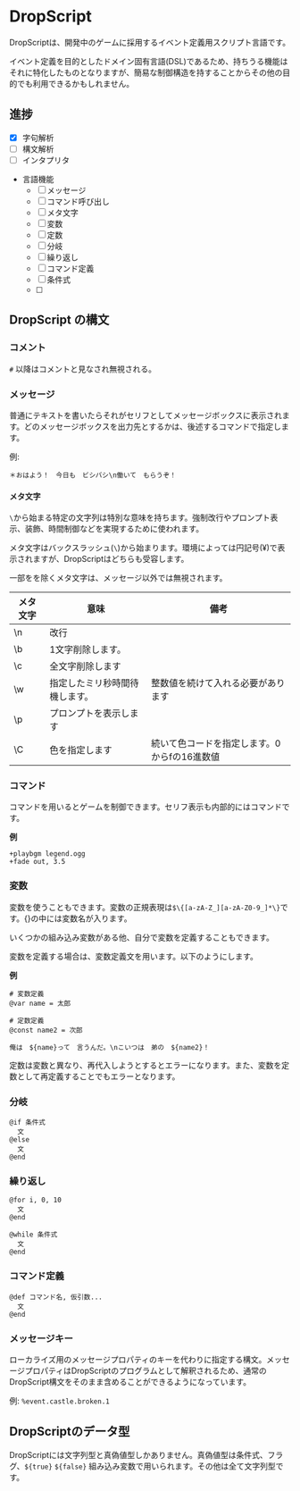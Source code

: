 # DropScript

DropScriptは、開発中のゲームに採用するイベント定義用スクリプト言語です。

イベント定義を目的としたドメイン固有言語(DSL)であるため、持ちうる機能はそれに特化したものとなりますが、簡易な制御構造を持することからその他の目的でも利用できるかもしれません。

## 進捗

- [x] 字句解析
- [ ] 構文解析
- [ ] インタプリタ
- 言語機能
  - [ ] メッセージ
  - [ ] コマンド呼び出し
  - [ ] メタ文字
  - [ ] 変数
  - [ ] 定数
  - [ ] 分岐
  - [ ] 繰り返し
  - [ ] コマンド定義
  - [ ] 条件式
  - [ ]

## DropScript の構文

### コメント

`#` 以降はコメントと見なされ無視される。

### メッセージ

普通にテキストを書いたらそれがセリフとしてメッセージボックスに表示されます。どのメッセージボックスを出力先とするかは、後述するコマンドで指定します。

例:
```
＊おはよう！　今日も　ビシバシ\n働いて　もらうぞ！
```

#### メタ文字

`\`から始まる特定の文字列は特別な意味を持ちます。強制改行やプロンプト表示、装飾、時間制御などを実現するために使われます。

メタ文字はバックスラッシュ(`\`)から始まります。環境によっては円記号(¥)で表示されますが、DropScriptはどちらも受容します。

一部をを除くメタ文字は、メッセージ以外では無視されます。

|メタ文字|意味|備考|
|-------|----|----|
|\n     |改行||
|\b     |1文字削除します。||
|\c     |全文字削除します||
|\w     |指定したミリ秒時間待機します。|整数値を続けて入れる必要があります|
|\p     |プロンプトを表示します||
|\C     |色を指定します|続いて色コードを指定します。0からfの16進数値|

### コマンド

コマンドを用いるとゲームを制御できます。セリフ表示も内部的にはコマンドです。

**例**

```
+playbgm legend.ogg
+fade out, 3.5
```

### 変数

変数を使うこともできます。変数の正規表現は`$\{[a-zA-Z_][a-zA-Z0-9_]*\}`です。{}の中には変数名が入ります。

いくつかの組み込み変数がある他、自分で変数を定義することもできます。

変数を定義する場合は、変数定義文を用います。以下のようにします。

**例**
```
# 変数定義
@var name = 太郎

# 定数定義
@const name2 = 次郎

俺は　${name}って　言うんだ。\nこいつは　弟の　${name2}！
```

定数は変数と異なり、再代入しようとするとエラーになります。また、変数を定数として再定義することでもエラーとなります。

### 分岐

```
@if 条件式
  文
@else
  文
@end
```

### 繰り返し

```
@for i, 0, 10
  文
@end
```

```
@while 条件式
  文
@end
```

### コマンド定義

```
@def コマンド名, 仮引数...
  文
@end
```

### メッセージキー

ローカライズ用のメッセージプロパティのキーを代わりに指定する構文。メッセージプロパティはDropScriptのプログラムとして解釈されるため、通常のDropScript構文をそのまま含めることができるようになっています。

例: `%event.castle.broken.1`

## DropScriptのデータ型

DropScriptには文字列型と真偽値型しかありません。真偽値型は条件式、フラグ、`${true}` `${false}` 組み込み変数で用いられます。その他は全て文字列型です。
